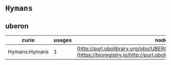 # `Hymans`

## uberon

| curie         |   usages | nodes                                                                                                                 |
|---------------|----------|-----------------------------------------------------------------------------------------------------------------------|
| Hymans:Hymans |        1 | [http://purl.obolibrary.org/obo/UBERON:0010260](https://bioregistry.io/http://purl.obolibrary.org/obo/UBERON:0010260) |
